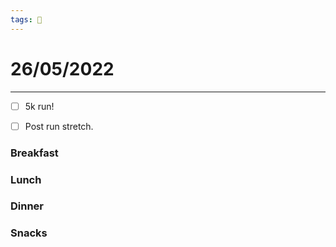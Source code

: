 ```yaml
---
tags: 📆
---
```


# 26/05/2022
---

- [ ] 5k run!
- [ ] Post run stretch.


### Breakfast


### Lunch


### Dinner


### Snacks

